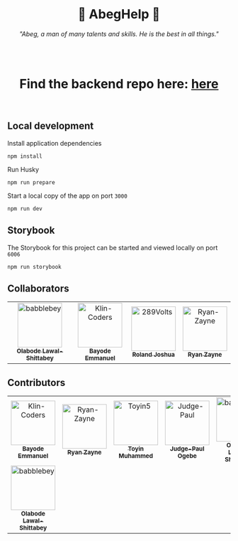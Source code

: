 <div align="center">
  <br>
  <h1>🤲 AbegHelp 🤲</h1>
  <p><i>"Abeg, a man of many talents and skills. He is the best in all things."</i></p>
  <br>
  <br>
  <h1>Find the backend repo here: <a href="https://github.com/abeg-help/backend">here</a></h1>
</div>
<br>

## Local development

Install application dependencies

```shell
npm install
```

Run Husky

```shell
npm run prepare
```

Start a local copy of the app on port `3000`

```shell
npm run dev
```

## Storybook

The Storybook for this project can be started and viewed locally on port `6006`

```shell
npm run storybook
```

## Collaborators

<!-- readme: collaborators -start -->
<table>
<tr>
    <td align="center">
        <a href="https://github.com/babblebey">
            <img src="https://avatars.githubusercontent.com/u/25631971?v=4" width="100;" alt="babblebey"/>
            <br />
            <sub><b>Olabode Lawal-Shittabey</b></sub>
        </a>
    </td>
    <td align="center">
        <a href="https://github.com/Klin-Coders">
            <img src="https://avatars.githubusercontent.com/u/49831574?v=4" width="100;" alt="Klin-Coders"/>
            <br />
            <sub><b>Bayode Emmanuel</b></sub>
        </a>
    </td>
    <td align="center">
        <a href="https://github.com/289Volts">
            <img src="https://avatars.githubusercontent.com/u/66239216?v=4" width="100;" alt="289Volts"/>
            <br />
            <sub><b>Roland Joshua</b></sub>
        </a>
    </td>
    <td align="center">
        <a href="https://github.com/Ryan-Zayne">
            <img src="https://avatars.githubusercontent.com/u/93886198?v=4" width="100;" alt="Ryan-Zayne"/>
            <br />
            <sub><b>Ryan Zayne</b></sub>
        </a>
    </td></tr>
</table>
<!-- readme: collaborators -end -->

## Contributors

<!-- readme: contributors -start -->
<table>
<tr>
    <td align="center">
        <a href="https://github.com/Klin-Coders">
            <img src="https://avatars.githubusercontent.com/u/49831574?v=4" width="100;" alt="Klin-Coders"/>
            <br />
            <sub><b>Bayode Emmanuel</b></sub>
        </a>
    </td>
    <td align="center">
        <a href="https://github.com/Ryan-Zayne">
            <img src="https://avatars.githubusercontent.com/u/93886198?v=4" width="100;" alt="Ryan-Zayne"/>
            <br />
            <sub><b>Ryan Zayne</b></sub>
        </a>
    </td>
    <td align="center">
        <a href="https://github.com/Toyin5">
            <img src="https://avatars.githubusercontent.com/u/40214690?v=4" width="100;" alt="Toyin5"/>
            <br />
            <sub><b>Toyin Muhammed</b></sub>
        </a>
    </td>
    <td align="center">
        <a href="https://github.com/Judge-Paul">
            <img src="https://avatars.githubusercontent.com/u/110723341?v=4" width="100;" alt="Judge-Paul"/>
            <br />
            <sub><b>Judge-Paul Ogebe</b></sub>
        </a>
    </td>
    <td align="center">
        <a href="https://github.com/babblebey">
            <img src="https://avatars.githubusercontent.com/u/25631971?v=4" width="100;" alt="babblebey"/>
            <br />
            <sub><b>Olabode Lawal-Shittabey</b></sub>
        </a>
    </td>
    <td align="center">
        <a href="https://github.com/jemmycodes">
            <img src="https://avatars.githubusercontent.com/u/110843645?v=4" width="100;" alt="jemmycodes"/>
            <br />
            <sub><b>Otebele Jemimah</b></sub>
        </a>
    </td>
    <td align="center">
        <a href="https://github.com/Kofi-eo">
            <img src="https://avatars.githubusercontent.com/u/103290939?v=4" width="100;" alt="Kofi-eo"/>
            <br />
            <sub><b>Emmanuel Ofori</b></sub>
        </a>
    </td>
    <td align="center">
        <a href="https://github.com/Judge-Paul">
            <img src="https://avatars.githubusercontent.com/u/110723341?v=4" width="100;" alt="Judge-Paul"/>
            <br />
            <sub><b>Judge-Paul Ogebe</b></sub>
        </a>
    </td></tr>
<tr>
    <td align="center">
        <a href="https://github.com/babblebey">
            <img src="https://avatars.githubusercontent.com/u/25631971?v=4" width="100;" alt="babblebey"/>
            <br />
            <sub><b>Olabode Lawal-Shittabey</b></sub>
        </a>
    </td></tr>
</table>
<!-- readme: contributors -end -->
